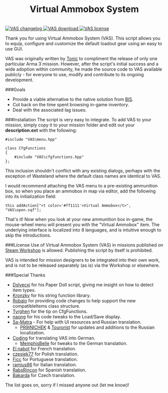 <p align="center">
  <h1 align="center">Virtual Ammobox System</h3><br />
  <a href="https://raw.githubusercontent.com/TAWTonic/VAS/master/changelog.txt">
    <img src="http://img.shields.io/badge/Version-2.6-green.svg?style=flat" alt="VAS changelog">
  </a>
    <a href="http://www.armaholic.com/page.php?id=19134">
    <img src="http://img.shields.io/badge/Download-1_MB-blue.svg?style=flat" alt="VAS download">
  </a>
    <a href="#license">
    <img src="http://img.shields.io/badge/License-Custom-red.svg?style=flat" alt="VAS license">
  </a>
</p>

Thank you for using Virtual Ammobox System (VAS). This script allows you to equip, configure and customize the default loadout gear using an easy to use GUI.

VAS was originally written by [Tonic](https://github.com/TAWTonic) to compliment the release of only one particular Arma 3 mission. However, after the script's initial success and a wide adoption within community, he made the source code to VAS available publicly - for everyone to use, modify and contribute to its ongoing development.

###Goals
* Provide a viable alternative to the native solution from [BIS](https://www.bistudio.com/).
* Cut back on the time spent browsing in-game inventory.
* Deal with the associated lag issues.

###Installation
The script is very easy to integrate. To add VAS to your mission, simply copy it to your mission folder and edit out your **description.ext** with the following:
```
#include "VAS\menu.hpp"  
  
class CfgFunctions  
{  
	#include "VAS\cfgfunctions.hpp"  
};
```
This inclusion shouldn't conflict with any existing dialogs, perhaps with the exception of Wasteland where the default class names are identical to VAS.  

I would recommend attaching the VAS menu to a pre-existing ammunition box, so when you place an ammobox in map via editor, add the following into its initialization field:
```
this addAction["<t color='#ff1111'>Virtual Ammobox</t>", "VAS\open.sqf"];
```
That's it! Now when you look at your new ammunition box in-game, the mouse-wheel menu will present you with the "Virtual Ammobox" item. The underlying interface is localized into 8 languages, and is intuitive enough to skip the introductions.

###License <a name="license"></a>
Use of Virtual Ammobox System (VAS) in missions published on [Steam Workshop](http://steamcommunity.com/app/107410/workshop/?l=english) is allowed. Publishing the script by itself is prohibited.

VAS is intended for mission designers to be integrated into their own work, and is not to be released separately (as is) via the Workshop or elsewhere.

###Special Thanks
* [Dslyecxi](http://dslyecxi.com/) for his Paper Doll script, giving me insight on how to detect item types.
* [Kronzky](http://www.kronzky.info/) for his string function library.
* [Robalo](http://arma-sr.bzbit.com/) for providing code changes to help support the new compatibleItems class structure.  
* [Tyrghen](http://veterans.armasites.com/) for the tip on CfgFunctions.
* [naong](http://www.armaholic.com/forums.php?m=posts&id=142583) for his code tweaks to the Load/Save display.  
* [Sa-Matra](https://wasteland.arma.su/) - For help with UI resources and Russian translation.
  * [PR9INICHEK](https://github.com/PR9INICHEK) & [Tourorist](https://github.com/Tourorist) for updates and additions to the Russian localization.
* [Coding](http://www.armaholic.com/forums.php?m=posts&id=149222) for translating VAS into German.
  * [MemphisBelle](https://twitter.com/MemphisBelle291) for tweaks to the German translation.
* [El nabot](http://www.armaholic.com/forums.php?m=posts&q=20990&d=105) for French translation.
* [czesiek77](http://instagram.com/czesiek77) for Polish translation.
* [Ficc](http://www.rifleonlyclan.com/) for Portuguese translation.
* [ramius86](https://github.com/ramius86) for Italian translation.
* [RabsRincon](http://www.armaholic.com/forums.php?m=posts&q=24317) for Spanish translation.
* [Bakarda](https://www.youtube.com/user/Bakarda/) for Czech translation.

The list goes on, sorry if I missed anyone out (let me know)!
